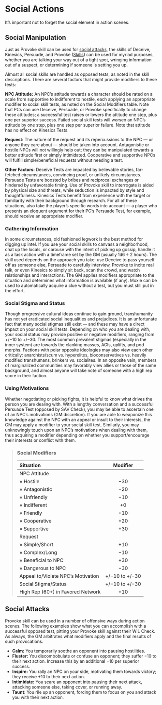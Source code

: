 # Social Actions

It’s important not to forget the social element in action scenes.

## Social Manipulation

Just as Provoke skill can be used for [social attacks](../12/22-social-actions.md#social-attacks), the skills of Deceive, Kinesics, Persuade, and Provoke ([Skills](../04/18-skills.md)) can be used for myriad purposes, whether you are talking your way out of a tight spot, wringing information out of a suspect, or determining if someone is setting you up.

Almost all social skills are handled as opposed tests, as noted in the skill descriptions. There are several factors that might provide modifiers to these tests:

**NPC Attitude:** An NPC’s attitude towards a character should be rated on a scale from supportive to indifferent to hostile, each applying an appropriate modifier to social skill tests, as noted on the Social Modifiers table. Note that PCs can use Deceive, Persuade, or Provoke specifically to change these attitudes; a successful test raises or lowers the attitude one step, plus one per superior success. Failed social skill tests will worsen an NPC’s attitude by one step, plus one step per superior failure. Note that attitude has no effect on Kinesics Tests.

**Request:** The nature of the request and its repercussions to the NPC — or anyone they care about — should be taken into account. Antagonistic or hostile NPCs will not willingly help out; they can be manipulated towards a better attitude first or simply intimidated. Cooperative and supportive NPCs will fulfill simple/beneficial requests without needing a test.

**Other Factors:** Deceive Tests are impacted by believable stories, far-fetched circumstances, convincing proof, or unlikely circumstances. Persuade Tests are boosted by bribes and reciprocal exchanges or hindered by unfavorable timing. Use of Provoke skill to interrogate is aided by physical size and threats, while seduction is impacted by style and thoughtfulness. Kinesics Tests benefit from experience with the target or familiarity with their background through research. For all of these situations, also take the player’s specific words into account — a player who presents an eloquent argument for their PC’s Persuade Test, for example, should receive an appropriate modifier.

### Gathering Information

In some circumstances, old fashioned legwork is the best method for digging up intel. If you use your social skills to canvass a neighborhood, chat up the locals, or carouse with the intent of picking up gossip, handle it as a task action with a timeframe set by the GM (usually 1d6 ÷ 2 hours). The skill used depends on the approach you take: use Deceive to pass yourself off as someone else, Persuade to carefully interview, Provoke to incite real talk, or even Kinesics to simply sit back, scan the crowd, and watch relationships and interactions. The GM applies modifiers appropriate to the situation and determines what information is available (if any). Moxie can be used to automatically acquire a clue without a test, but you must still put in the effort.

### Social Stigma and Status

Though progressive cultural ideas continue to gain ground, transhumanity has not yet eradicated social inequalities and prejudices. It is an unfortunate fact that many social stigmas still exist — and these may have a direct impact on your social skill tests. Depending on who you are dealing with, your social status may provide positive or negative modifiers, ranging from +/−10 to +/−30. The most common prevalent stigmas (especially in the inner system) are towards the clanking masses, AGIs, uplifts, and pod morphs. Factions with polar opposite ideologies may also view each other critically: anarchists/scum vs. hyperelites, bioconservatives vs. heavily modified transhumans, brinkers vs. socialites. In an opposite vein, members of marginalized communities may favorably view allies or those of the same background, and almost anyone will take note of someone with a high rep score in their faction.

### Using Motivations

Whether negotiating or picking fights, it is helpful to know what drives the person you are dealing with. With a lengthy conversation and a successful Persuade Test (opposed by SAV Check), you may be able to ascertain one of an NPC’s motivations (GM discretion). If you are able to weaponize this knowledge against the NPC with an appeal or insult to their interests, the GM may apply a modifier to your social skill test. Similarly, you may unknowingly touch upon an NPC’s motivations when dealing with them, thus acquiring a modifier depending on whether you support/encourage their interests or conflict with them.

<blockquote class="table">

### Social Modifiers

| Situation                                     |    Modifier    |
| :-------------------------------------------- | :------------: |
| NPC Attitude                                  |                |
| <div class="indent">» Hostile</div>           |      −30       |
| <div class="indent">» Antagonistic</div>      |      −20       |
| <div class="indent">» Unfriendly</div>        |      −10       |
| <div class="indent">» Indifferent</div>       |       +0       |
| <div class="indent">» Friendly</div>          |      +10       |
| <div class="indent">» Cooperative</div>       |      +20       |
| <div class="indent">» Supportive</div>        |      +30       |
| Request                                       |                |
| <div class="indent">» Simple/Short</div>      |      +10       |
| <div class="indent">» Complex/Long</div>      |      −10       |
| <div class="indent">» Beneficial to NPC</div> |      +30       |
| <div class="indent">» Dangerous to NPC</div>  |      −30       |
| Appeal to/Violate NPC’s Motivation            | +/−10 to +/−30 |
| Social Stigma/Status                          | +/−10 to +/−30 |
| High Rep (60+) in Favored Network             |      +10       |

</blockquote>

## Social Attacks

Provoke skill can be used in a number of offensive ways during action scenes. The following examples show what you can accomplish with a successful opposed test, pitting your Provoke skill against their WIL Check. As always, the GM arbitrates what modifiers apply and the final results of such provocations.

- **Calm:** You temporarily soothe an opponent into pausing hostilities.
- **Fluster:** You discombobulate or confuse an opponent; they suffer −10 to their next action. Increase this by an additional −10 per superior success.
- **Inspire:** You rally an NPC on your side, motivating them towards victory; they receive +10 to their next action.
- **Intimidate:** You scare an opponent into pausing their next attack, attacking someone else, taking cover, or running away.
- **Taunt:** You rile up an opponent, forcing them to focus on you and attack you with their next action.
